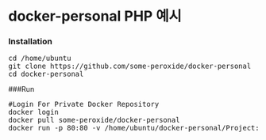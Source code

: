 # docker-personal PHP 예시

### Installation

<pre>
cd /home/ubuntu
git clone https://github.com/some-peroxide/docker-personal
cd docker-personal
</pre>

###Run
<pre>
#Login For Private Docker Repository
docker login
docker pull some-peroxide/docker-personal
docker run -p 80:80 -v /home/ubuntu/docker-personal/Project:/var/www/html some-peroxide/docker-personal
</pre>
